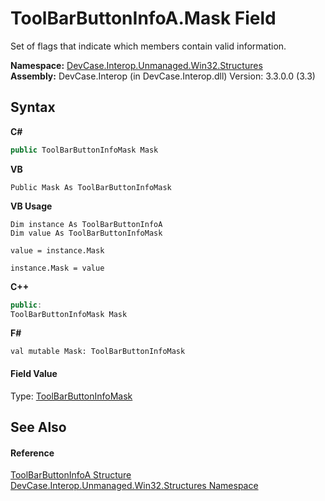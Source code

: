 # ToolBarButtonInfoA.Mask Field
 

Set of flags that indicate which members contain valid information.

**Namespace:**&nbsp;<a href="N_DevCase_Interop_Unmanaged_Win32_Structures">DevCase.Interop.Unmanaged.Win32.Structures</a><br />**Assembly:**&nbsp;DevCase.Interop (in DevCase.Interop.dll) Version: 3.3.0.0 (3.3)

## Syntax

**C#**<br />
``` C#
public ToolBarButtonInfoMask Mask
```

**VB**<br />
``` VB
Public Mask As ToolBarButtonInfoMask
```

**VB Usage**<br />
``` VB Usage
Dim instance As ToolBarButtonInfoA
Dim value As ToolBarButtonInfoMask

value = instance.Mask

instance.Mask = value
```

**C++**<br />
``` C++
public:
ToolBarButtonInfoMask Mask
```

**F#**<br />
``` F#
val mutable Mask: ToolBarButtonInfoMask
```


#### Field Value
Type: <a href="T_DevCase_Interop_Unmanaged_Win32_Enums_ToolBarButtonInfoMask">ToolBarButtonInfoMask</a>

## See Also


#### Reference
<a href="T_DevCase_Interop_Unmanaged_Win32_Structures_ToolBarButtonInfoA">ToolBarButtonInfoA Structure</a><br /><a href="N_DevCase_Interop_Unmanaged_Win32_Structures">DevCase.Interop.Unmanaged.Win32.Structures Namespace</a><br />